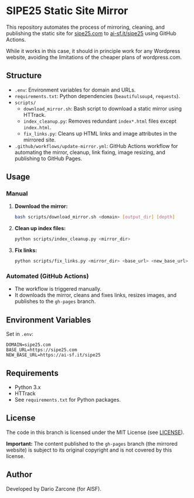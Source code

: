 # SIPE25 Static Site Mirror

This repository automates the process of mirroring, cleaning, and publishing the static site for [sipe25.com](https://sipe25.com) to [ai-sf.it/sipe25](https://ai-sf.it/sipe25) using GitHub Actions.

While it works in this case, it should in principle work for any Wordpress website, avoiding the limitations of the cheaper plans of wordpress.com.

## Structure

- `.env`: Environment variables for domain and URLs.
- `requirements.txt`: Python dependencies (`beautifulsoup4`, `requests`).
- `scripts/`
  - `download_mirror.sh`: Bash script to download a static mirror using HTTrack.
  - `index_cleanup.py`: Removes redundant `index*.html` files except `index.html`.
  - `fix_links.py`: Cleans up HTML links and image attributes in the mirrored site.
- `.github/workflows/update-mirror.yml`: GitHub Actions workflow for automating the mirror, cleanup, link fixing, image resizing, and publishing to GitHub Pages.

## Usage

### Manual

1. **Download the mirror:**
	```sh
	bash scripts/download_mirror.sh <domain> [output_dir] [depth]
	```
2. **Clean up index files:**
	```sh
	python scripts/index_cleanup.py <mirror_dir>
	```
3. **Fix links:**
	```sh
	python scripts/fix_links.py <mirror_dir> <base_url> <new_base_url>
	```

### Automated (GitHub Actions)

- The workflow is triggered manually.
- It downloads the mirror, cleans and fixes links, resizes images, and publishes to the `gh-pages` branch.

## Environment Variables

Set in `.env`:
```
DOMAIN=sipe25.com
BASE_URL=https://sipe25.com
NEW_BASE_URL=https://ai-sf.it/sipe25
```

## Requirements

- Python 3.x
- HTTrack
- See `requirements.txt` for Python packages.

## License

The code in this branch is licensed under the MIT License (see [LICENSE](LICENSE)).

**Important:** The content published to the `gh-pages` branch (the mirrored website) is subject to its original copyright and is not covered by this license.

## Author

Developed by Dario Zarcone (for AISF).
